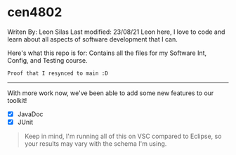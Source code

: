 # cen4802
Writen By: Leon Silas
Last modified: 23/08/21
Leon here, I love to code and learn about all aspects of software development that I can.

Here's what this repo is for:
Contains all the files for my Software Int, Config, and Testing course.

`Proof that I resynced to main :D`

---

With more work now, we've been able to add some new features to our toolkit!
- [x] JavaDoc 
- [x] JUnit

>Keep in mind, I'm running all of this on VSC compared to Eclipse, so your results may vary with the schema I'm using.
